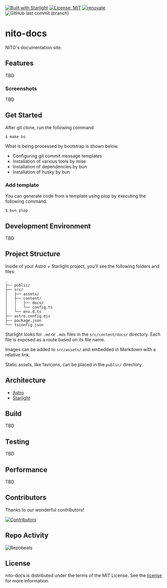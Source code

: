 [![Built with Starlight](https://astro.badg.es/v2/built-with-starlight/tiny.svg)](https://starlight.astro.build)
[![License: MIT](https://img.shields.io/badge/license-MIT-blue.svg)](https://opensource.org/licenses/MIT)
[![renovate](https://img.shields.io/badge/maintaied%20with-renovate-blue?logo=renovatebot)](https://app.renovatebot.com/dashboard)
![GitHub last commit (branch)](https://img.shields.io/github/last-commit/2rabs/nito-docs)

# nito-docs

NITO's documentation site.

## Features

TBD

### Screenshots

TBD

## Get Started

After git clone, run the following command

```shell
$ make bs
```

What is being processed by bootstrap is shown below.

- Configuring git commit message templates
- Installation of various tools by mise
- Installation of dependencies by bun
- Installation of husky by bun

### Add template

You can generate code from a template using plop by executing the following command.

```shell
$ bun plop
```

## Development Environment

TBD

## Project Structure

Inside of your Astro + Starlight project, you'll see the following folders and files:

```
.
├── public/
├── src/
│   ├── assets/
│   ├── content/
│   │   ├── docs/
│   │   └── config.ts
│   └── env.d.ts
├── astro.config.mjs
├── package.json
└── tsconfig.json
```

Starlight looks for `.md` or `.mdx` files in the `src/content/docs/` directory. Each file is exposed as a route based on its file name.

Images can be added to `src/assets/` and embedded in Markdown with a relative link.

Static assets, like favicons, can be placed in the `public/` directory.

## Architecture

- [Astro](https://astro.build/)
- [Starlight](https://starlight.astro.build/)

## Build

TBD

## Testing

TBD

## Performance

TBD

## Contributors

Thanks to our wonderful contributors!

<a href="https://github.com/2rabs/nito-docs/graphs/contributors">
  <img src="https://contrib.rocks/image?repo=2rabs/nito-docs" alt="Contributors" />
</a>

## Repo Activity

![Repobeats](https://repobeats.axiom.co/api/embed/afec44d7ae1e867b6f245390f5cc3f5d2484e8b5.svg "Repobeats analytics image")

## License

nito-docs is distributed under the terms of the MIT License. See the [license](LICENSE) for more
information.
